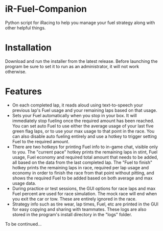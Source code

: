 # iR-Fuel-Companion
Python script for iRacing to help you manage your fuel strategy along with other helpful things. 

# Installation
Download and run the installer from the latest release. Before launching the program be sure to set it to run as an administrator, it will not work otherwise.

# Features
* On each completed lap, it reads aloud using text-to-speech your previous lap's Fuel usage and your remaining laps based on that usage. 
* Sets your Fuel automatically when you stop in your box. It will immediately stop fueling once the required amount has been reached. You can set auto Fuel to use either the average usage of your last five green flag laps, or to use your max usage to that point in the race. You can also disable auto fueling entirely and use a hotkey to trigger setting Fuel to the required amount. 
* There are two hotkeys for printing Fuel info to in-game chat, visible only to you. The "current pace" hotkey prints the remaining laps in stint, Fuel usage, Fuel economy and required total amount that needs to be added, all based on the data from the last completed lap. The "Fuel to finish" hotkey prints the remaining laps in race, required per lap usage and economy in order to finish the race from that point without pitting, and shows the required Fuel to be added based on both average and max usage data.
* During practice or test sessions, the GUI options for race laps and max Fuel percent are used for race simulation. The mock race will end when you exit the car or tow. These are entirely ignored in the race. 
* Strategy info such as tire wear, lap times, Fuel, etc are printed in the GUI for easy copying and sharing with teammates. These logs are also stored in the program's install directory in the "logs" folder. 

To be continued...
